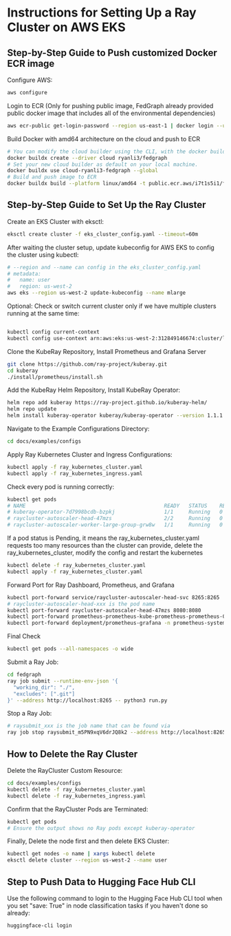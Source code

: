 # Instructions for Setting Up a Ray Cluster on AWS EKS

## Step-by-Step Guide to Push customized Docker ECR image

Configure AWS:

```bash
aws configure
```

Login to ECR (Only for pushing public image, FedGraph already provided public docker image that includes all of the environmental dependencies)

```bash
aws ecr-public get-login-password --region us-east-1 | docker login --username AWS --password-stdin public.ecr.aws
```

Build Docker with amd64 architecture on the cloud and push to ECR

```bash
# You can modify the cloud builder using the CLI, with the docker buildx create command.
docker buildx create --driver cloud ryanli3/fedgraph
# Set your new cloud builder as default on your local machine.
docker buildx use cloud-ryanli3-fedgraph --global
# Build and push image to ECR
docker buildx build --platform linux/amd64 -t public.ecr.aws/i7t1s5i1/fedgraph:img . --push
```

## Step-by-Step Guide to Set Up the Ray Cluster

Create an EKS Cluster with eksctl:

```bash
eksctl create cluster -f eks_cluster_config.yaml --timeout=60m
```

After waiting the cluster setup, update kubeconfig for AWS EKS to config the cluster using kubectl:

```bash
# --region and --name can config in the eks_cluster_config.yaml
# metadata:
#   name: user
#   region: us-west-2
aws eks --region us-west-2 update-kubeconfig --name mlarge

```
Optional: Check or switch current cluster only if we have multiple clusters running at the same time:

```bash

kubectl config current-context
kubectl config use-context arn:aws:eks:us-west-2:312849146674:cluster/large


```
Clone the KubeRay Repository, Install Prometheus and Grafana Server

```bash
git clone https://github.com/ray-project/kuberay.git
cd kuberay
./install/prometheus/install.sh
```

Add the KubeRay Helm Repository, Install KubeRay Operator:

```bash
helm repo add kuberay https://ray-project.github.io/kuberay-helm/
helm repo update
helm install kuberay-operator kuberay/kuberay-operator --version 1.1.1
```

Navigate to the Example Configurations Directory:

```bash
cd docs/examples/configs
```

Apply Ray Kubernetes Cluster and Ingress Configurations:

```bash
kubectl apply -f ray_kubernetes_cluster.yaml
kubectl apply -f ray_kubernetes_ingress.yaml
```
Check every pod is running correctly:
```bash
kubectl get pods
# NAME                                             READY   STATUS    RESTARTS   AGE
# kuberay-operator-7d7998bcdb-bzpkj                1/1     Running   0          35m
# raycluster-autoscaler-head-47mzs                 2/2     Running   0          35m
# raycluster-autoscaler-worker-large-group-grw8w   1/1     Running   0          35m
```

If a pod status is Pending, it means the ray_kubernetes_cluster.yaml requests too many resources than the cluster can provide, delete the ray_kubernetes_cluster, modify the config and restart the kubernetes
```bash
kubectl delete -f ray_kubernetes_cluster.yaml
kubectl apply -f ray_kubernetes_cluster.yaml
```

Forward Port for Ray Dashboard, Prometheus, and Grafana

```bash
kubectl port-forward service/raycluster-autoscaler-head-svc 8265:8265
# raycluster-autoscaler-head-xxx is the pod name
kubectl port-forward raycluster-autoscaler-head-47mzs 8080:8080
kubectl port-forward prometheus-prometheus-kube-prometheus-prometheus-0 -n prometheus-system 9090:9090
kubectl port-forward deployment/prometheus-grafana -n prometheus-system 3000:3000
```

Final Check

```bash
kubectl get pods --all-namespaces -o wide
```

Submit a Ray Job:

```bash
cd fedgraph
ray job submit --runtime-env-json '{
  "working_dir": "./",
  "excludes": [".git"]
}' --address http://localhost:8265 -- python3 run.py


```

Stop a Ray Job:

```bash
# raysubmit_xxx is the job name that can be found via 
ray job stop raysubmit_m5PN9xqV6drJQ8k2 --address http://localhost:8265
```

## How to Delete the Ray Cluster

Delete the RayCluster Custom Resource:

```bash
cd docs/examples/configs
kubectl delete -f ray_kubernetes_cluster.yaml
kubectl delete -f ray_kubernetes_ingress.yaml
```

Confirm that the RayCluster Pods are Terminated:

```bash
kubectl get pods
# Ensure the output shows no Ray pods except kuberay-operator
```

Finally, Delete the node first and then delete EKS Cluster:

```bash
kubectl get nodes -o name | xargs kubectl delete
eksctl delete cluster --region us-west-2 --name user
```

## Step to Push Data to Hugging Face Hub CLI

Use the following command to login to the Hugging Face Hub CLI tool when you set "save: True" in node classification tasks if you haven't done so already:

```bash
huggingface-cli login
```
